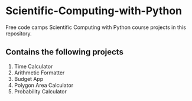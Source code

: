 # Scientific-Computing-with-Python
 
Free code camps Scientific Computing with Python course projects in this repository. 

## Contains the following projects
1. Time Calculator
2. Arithmetic Formatter
3. Budget App
4. Polygon Area Calculator
5. Probability Calculator 
   
